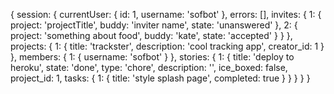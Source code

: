 {
  session: {
    currentUser: {
      id: 1,
      username: 'sofbot'
      },
    errors: [],
    invites: {
      1: {
        project: 'projectTitle',
        buddy: 'inviter name',
        state: 'unanswered'
      },
      2: {
        project: 'something about food',
        buddy: 'kate',
        state: 'accepted'
      }
    }
  },
  projects: {
    1: {
      title: 'trackster',
      description: 'cool tracking app',
      creator_id: 1
    }
  },
  members: {
    1: {
      username: 'sofbot'
    }
  },
  stories: {
    1: {
      title: 'deploy to heroku',
      state: 'done',
      type: 'chore',
      description: '',
      ice_boxed: false,
      project_id: 1,
      tasks: {
        1: {
          title: 'style splash page',
          completed: true
        }
      }
    }
  }
}
